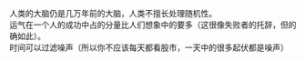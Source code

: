 人类的大脑仍是几万年前的大脑，人类不擅长处理随机性。  
运气在一个人的成功中占的分量比人们想象中的要多（这很像失败者的托辞，但的确如此）。  
时间可以过滤噪声（所以你不应该每天都看股市，一天中的很多起伏都是噪声）  